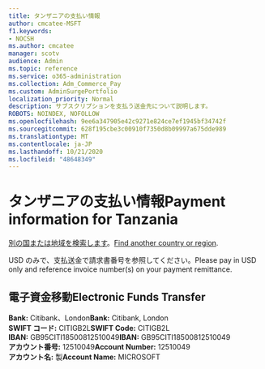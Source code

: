```yaml
---
title: タンザニアの支払い情報
author: cmcatee-MSFT
f1.keywords:
- NOCSH
ms.author: cmcatee
manager: scotv
audience: Admin
ms.topic: reference
ms.service: o365-administration
ms.collection: Adm_Commerce_Pay
ms.custom: AdminSurgePortfolio
localization_priority: Normal
description: サブスクリプションを支払う送金先について説明します。
ROBOTS: NOINDEX, NOFOLLOW
ms.openlocfilehash: 9ee6a347905e42c9271e824ce7ef1945bf34742f
ms.sourcegitcommit: 628f195cbe3c00910f7350d8b09997a675dde989
ms.translationtype: MT
ms.contentlocale: ja-JP
ms.lasthandoff: 10/21/2020
ms.locfileid: "48648349"
---
```

# <a name="payment-information-for-tanzania"></a><span data-ttu-id="12db1-103">タンザニアの支払い情報</span><span class="sxs-lookup"><span data-stu-id="12db1-103">Payment information for Tanzania</span></span>

<span data-ttu-id="12db1-104">[別の国または地域を検索します](../billing-and-payments/pay-for-your-subscription.md)。</span><span class="sxs-lookup"><span data-stu-id="12db1-104">[Find another country or region](../billing-and-payments/pay-for-your-subscription.md).</span></span>

<span data-ttu-id="12db1-105">USD のみで、支払送金で請求書番号を参照してください。</span><span class="sxs-lookup"><span data-stu-id="12db1-105">Please pay in USD only and reference invoice number(s) on your payment remittance.</span></span>

## <a name="electronic-funds-transfer"></a><span data-ttu-id="12db1-106">電子資金移動</span><span class="sxs-lookup"><span data-stu-id="12db1-106">Electronic Funds Transfer</span></span>

<span data-ttu-id="12db1-107">**Bank:** Citibank、London</span><span class="sxs-lookup"><span data-stu-id="12db1-107">**Bank:** Citibank, London</span></span>  
<span data-ttu-id="12db1-108">**SWIFT コード:** CITIGB2L</span><span class="sxs-lookup"><span data-stu-id="12db1-108">**SWIFT Code:** CITIGB2L</span></span>  
<span data-ttu-id="12db1-109">**IBAN:** GB95CITI18500812510049</span><span class="sxs-lookup"><span data-stu-id="12db1-109">**IBAN:** GB95CITI18500812510049</span></span>  
<span data-ttu-id="12db1-110">**アカウント番号:** 12510049</span><span class="sxs-lookup"><span data-stu-id="12db1-110">**Account Number:** 12510049</span></span>  
<span data-ttu-id="12db1-111">**アカウント名:** 製</span><span class="sxs-lookup"><span data-stu-id="12db1-111">**Account Name:** MICROSOFT</span></span>  